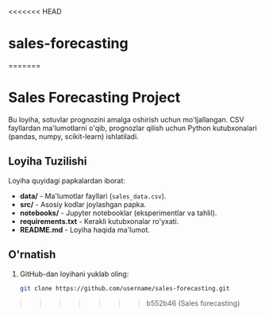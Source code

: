 <<<<<<< HEAD
# sales-forecasting
=======
# Sales Forecasting Project

Bu loyiha, sotuvlar prognozini amalga oshirish uchun mo'ljallangan. CSV fayllardan ma'lumotlarni o'qib, prognozlar qilish uchun Python kutubxonalari (pandas, numpy, scikit-learn) ishlatiladi.

## Loyiha Tuzilishi

Loyiha quyidagi papkalardan iborat:
- **data/** - Ma'lumotlar fayllari (`sales_data.csv`).
- **src/** - Asosiy kodlar joylashgan papka.
- **notebooks/** - Jupyter notebooklar (eksperimentlar va tahlil).
- **requirements.txt** - Kerakli kutubxonalar ro'yxati.
- **README.md** - Loyiha haqida ma'lumot.

## O'rnatish

1. GitHub-dan loyihani yuklab oling:
   ```bash
   git clone https://github.com/username/sales-forecasting.git
>>>>>>> b552b46 (Sales forecasting)
